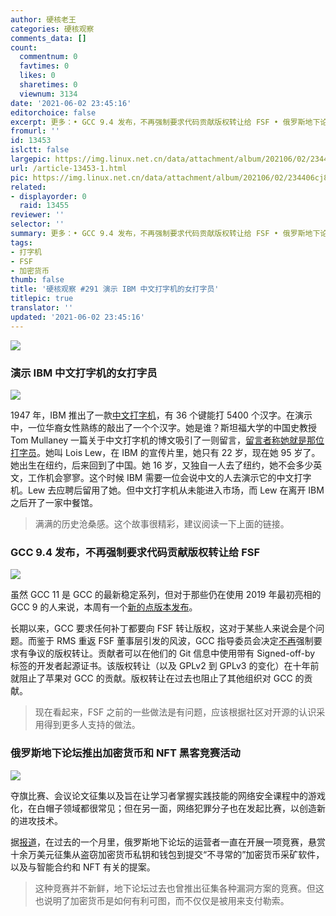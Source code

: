 ```yaml
---
author: 硬核老王
categories: 硬核观察
comments_data: []
count:
  commentnum: 0
  favtimes: 0
  likes: 0
  sharetimes: 0
  viewnum: 3134
date: '2021-06-02 23:45:16'
editorchoice: false
excerpt: 更多：• GCC 9.4 发布，不再强制要求代码贡献版权转让给 FSF • 俄罗斯地下论坛推出加密货币和 NFT 黑客竞赛活动
fromurl: ''
id: 13453
islctt: false
largepic: https://img.linux.net.cn/data/attachment/album/202106/02/234406cj8yxwjwy7y8vya7.jpg
url: /article-13453-1.html
pic: https://img.linux.net.cn/data/attachment/album/202106/02/234406cj8yxwjwy7y8vya7.jpg.thumb.jpg
related:
- displayorder: 0
  raid: 13455
reviewer: ''
selector: ''
summary: 更多：• GCC 9.4 发布，不再强制要求代码贡献版权转让给 FSF • 俄罗斯地下论坛推出加密货币和 NFT 黑客竞赛活动
tags:
- 打字机
- FSF
- 加密货币
thumb: false
title: '硬核观察 #291 演示 IBM 中文打字机的女打字员'
titlepic: true
translator: ''
updated: '2021-06-02 23:45:16'
---
```


![](https://img.linux.net.cn/data/attachment/album/202106/02/234406cj8yxwjwy7y8vya7.jpg)


### 演示 IBM 中文打字机的女打字员


![](https://img.linux.net.cn/data/attachment/album/202106/02/234417art8meuiwkrwutrm.jpg)


1947 年，IBM 推出了一款[中文打字机](https://zh.wikipedia.org/wiki/%E4%B8%AD%E6%96%87%E6%89%93%E5%AD%97%E6%A9%9F)，有 36 个键能打 5400 个汉字。在演示中，一位华裔女性熟练的敲出了一个个汉字。她是谁？斯坦福大学的中国史教授 Tom Mullaney 一篇关于中文打字机的博文吸引了一则留言，[留言者称她就是那位打字员](https://www.fastcompany.com/90635203/ibm-chinese-typewriter-lois-lew)。她叫 Lois Lew，在 IBM 的宣传片里，她只有 22 岁，现在她 95 岁了。她出生在纽约，后来回到了中国。她 16 岁，又独自一人去了纽约，她不会多少英文，工作机会寥寥。这个时候 IBM 需要一位会说中文的人去演示它的中文打字机。Lew 去应聘后留用了她。但中文打字机从未能进入市场，而 Lew 在离开 IBM 之后开了一家中餐馆。



> 
> 满满的历史沧桑感。这个故事很精彩，建议阅读一下上面的链接。
> 
> 
> 


### GCC 9.4 发布，不再强制要求代码贡献版权转让给 FSF


![](https://img.linux.net.cn/data/attachment/album/202106/02/234441zs07ydp69fgps1pj.jpg)


虽然 GCC 11 是 GCC 的最新稳定系列，但对于那些仍在使用 2019 年最初亮相的 GCC 9 的人来说，本周有一个[新的点版本发布](https://gcc.gnu.org/pipermail/gcc/2021-June/236177.html)。


长期以来，GCC 要求任何补丁都要向 FSF 转让版权，这对于某些人来说会是个问题。而鉴于 RMS 重返 FSF 董事层引发的风波，GCC 指导委员会决定[不再](https://www.phoronix.com/scan.php?page=news_item&px=GCC-Drops-FSF-CA)强制要求有争议的版权转让。贡献者可以在他们的 Git 信息中使用带有 Signed-off-by 标签的开发者起源证书。该版权转让（以及 GPLv2 到 GPLv3 的变化）在十年前就阻止了苹果对 GCC 的贡献。版权转让在过去也阻止了其他组织对 GCC 的贡献。



> 
> 现在看起来，FSF 之前的一些做法是有问题，应该根据社区对开源的认识采用得到更多人支持的做法。
> 
> 
> 


### 俄罗斯地下论坛推出加密货币和 NFT 黑客竞赛活动


![](https://img.linux.net.cn/data/attachment/album/202106/02/234459i4tkxah5hz4cfzxc.jpg)


夺旗比赛、会议论文征集以及旨在让学习者掌握实践技能的网络安全课程中的游戏化，在白帽子领域都很常见；但在另一面，网络犯罪分子也在发起比赛，以创造新的进攻技术。


据[报道](https://www.zdnet.com/article/russian-underground-forums-launch-competitions-for-cryptocurrency-hacks/)，在过去的一个月里，俄罗斯地下论坛的运营者一直在开展一项竞赛，悬赏十余万美元征集从盗窃加密货币私钥和钱包到提交“不寻常的”加密货币采矿软件，以及与智能合约和 NFT 有关的提案。



> 
> 这种竞赛并不新鲜，地下论坛过去也曾推出征集各种漏洞方案的竞赛。但这也说明了加密货币是如何有利可图，而不仅仅是被用来支付勒索。
> 
> 
>